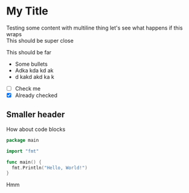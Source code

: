 # My Title

Testing some content with multiline thing
let's see what happens if this wraps  
This should be super close

This should be far

- Some bullets
- Adka kda kd ak
- d kakd akd ka k

- [ ] Check me
- [x] Already checked

## Smaller header

How about code blocks

```go
package main

import "fmt"

func main() {
  fmt.Println("Hello, World!")
}
```

Hmm
